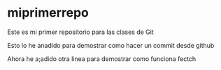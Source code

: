 # miprimerrepo
Este es mi primer repositorio para las clases de Git

Esto lo he anadido para demostrar como hacer un commit desde github

Ahora he a;adido otra linea para demostrar como funciona fectch
